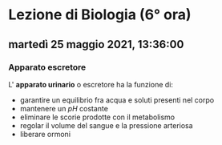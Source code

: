 # Lezione di Biologia (6° ora)

## martedì 25 maggio 2021, 13:36:00

### Apparato escretore

L' **apparato urinario** o escretore ha la funzione di:
* garantire un equilibrio fra acqua e soluti presenti nel corpo
* mantenere un $pH$ costante
* eliminare le scorie prodotte con il metabolismo
* regolar il volume del sangue e la pressione arteriosa
* liberare ormoni


<!--stackedit_data:
eyJoaXN0b3J5IjpbMTY3MDE2OTc4NF19
-->